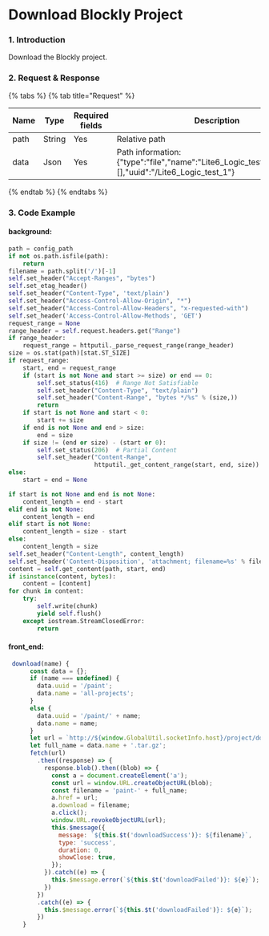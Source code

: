 # Download Blockly Project

### 1. Introduction

Download the Blockly project.

### 2. Request & Response

{% tabs %}
{% tab title="Request" %}
<table data-full-width="true"><thead><tr><th width="96">Name</th><th width="79">Type</th><th width="156">Required fields</th><th>Description</th></tr></thead><tbody><tr><td>path</td><td>String</td><td>Yes</td><td>Relative path</td></tr><tr><td>data</td><td>Json</td><td>Yes</td><td>Path information: {"type":"file","name":"Lite6_Logic_test_1","children":[],"uuid":"/Lite6_Logic_test_1"}</td></tr></tbody></table>
{% endtab %}
{% endtabs %}

### 3. Code Example

#### background:

```python
path = config_path
if not os.path.isfile(path):
    return
filename = path.split('/')[-1]
self.set_header("Accept-Ranges", "bytes")
self.set_etag_header()
self.set_header("Content-Type", 'text/plain')
self.set_header("Access-Control-Allow-Origin", "*")
self.set_header("Access-Control-Allow-Headers", "x-requested-with")
self.set_header('Access-Control-Allow-Methods', 'GET')
request_range = None
range_header = self.request.headers.get("Range")
if range_header:
    request_range = httputil._parse_request_range(range_header)
size = os.stat(path)[stat.ST_SIZE]
if request_range:
    start, end = request_range
    if (start is not None and start >= size) or end == 0:
        self.set_status(416)  # Range Not Satisfiable
        self.set_header("Content-Type", "text/plain")
        self.set_header("Content-Range", "bytes */%s" % (size,))
        return
    if start is not None and start < 0:
        start += size
    if end is not None and end > size:
        end = size
    if size != (end or size) - (start or 0):
        self.set_status(206)  # Partial Content
        self.set_header("Content-Range",
                        httputil._get_content_range(start, end, size))
else:
    start = end = None

if start is not None and end is not None:
    content_length = end - start
elif end is not None:
    content_length = end
elif start is not None:
    content_length = size - start
else:
    content_length = size
self.set_header("Content-Length", content_length)
self.set_header('Content-Disposition', 'attachment; filename=%s' % filename)
content = self.get_content(path, start, end)
if isinstance(content, bytes):
    content = [content]
for chunk in content:
    try:
        self.write(chunk)
        yield self.flush()
    except iostream.StreamClosedError:
        return
```

#### front\_end:

```javascript
 download(name) {
      const data = {};
      if (name === undefined) {
        data.uuid = '/paint';
        data.name = 'all-projects';
      }
      else {
        data.uuid = '/paint/' + name;
        data.name = name;
      }
      let url = `http://${window.GlobalUtil.socketInfo.host}/project/download?path=${window.GlobalConstant.COMMON_PARAMS.userId}/${window.GlobalConstant.COMMON_PARAMS.version}${data.uuid}`
      let full_name = data.name + '.tar.gz';
      fetch(url)
        .then((response) => {
          response.blob().then((blob) => {
            const a = document.createElement('a');
            const url = window.URL.createObjectURL(blob);
            const filename = 'paint-' + full_name;
            a.href = url;
            a.download = filename;
            a.click();
            window.URL.revokeObjectURL(url);
            this.$message({
              message: `${this.$t('downloadSuccess')}: ${filename}`,
              type: 'success',
              duration: 0,
              showClose: true,
            });
          }).catch((e) => {
            this.$message.error(`${this.$t('downloadFailed')}: ${e}`);
          })
        })
        .catch((e) => {
          this.$message.error(`${this.$t('downloadFailed')}: ${e}`);
        })
    }
```

